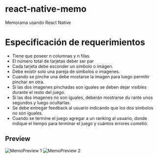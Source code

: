 # react-native-memo
Memorama usando React Native

# Especificación de requerimientos
- Tiene que poseer n columnas y n filas.
- El número total de tarjetas deber ser par
- Cada tarjeta debe esconder un simbolo o imágen.
- Debe existir solo una pareja de simbolos o imagenes.
- Cuando se pinche una debe mostarse la imagen para luego permitir pinchar en otra.
- Si las dos imagenes pinchadas son iguales se deben dejar visibles durante el resto del juego.
- Si las dos imagenes no son iguales, deberán mostrarse du rante unos segundos y luego ocultarlas.
- Se debe entregar feedback al usuario indicando que los dos simbolos no son iguales.
- Cuando se termine el juego agregar a un ranking al usuario, donde indique el tiempo para terminar el juego y cuántos errores cometió.

## Preview
![MemoPreview 1](https://user-images.githubusercontent.com/46289656/105426423-b91f4b00-5c10-11eb-8e10-44f9acc320e4.gif)
![MemoPreview 2](https://user-images.githubusercontent.com/46289656/105426334-912fe780-5c10-11eb-98a5-277d6ebb483a.gif)
